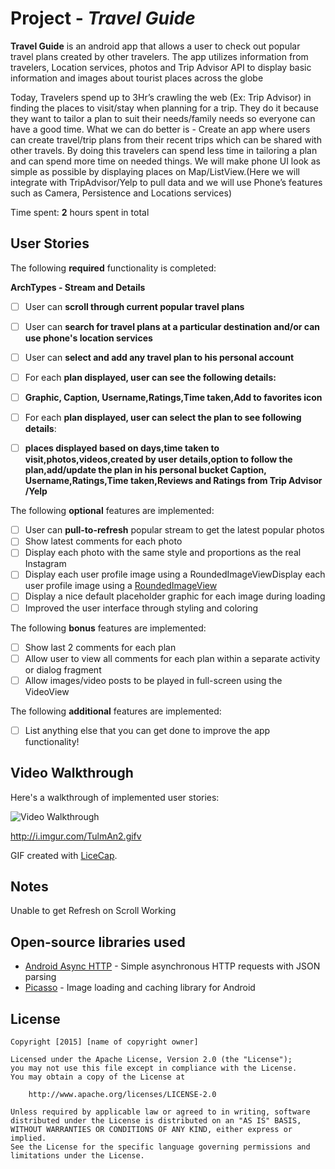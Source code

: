 
# Project  - *Travel Guide*

**Travel Guide** is an android app that allows a user to check out popular travel plans created by other travelers. The app utilizes information from travelers, Location services, photos and Trip Advisor API to display basic information and images about tourist places across the globe

Today, Travelers spend up to 3Hr’s crawling the web (Ex: Trip Advisor) in finding the places to visit/stay when planning for a trip. They do it because they want to tailor a plan to suit their needs/family needs so everyone can have a good time. What we can do better is - Create an app where users can create travel/trip plans from their recent trips which can be shared with other travels. By doing this travelers can spend less time in tailoring a plan and can spend more time on needed things. We will make phone UI look as simple as possible by displaying places on Map/ListView.(Here we will integrate with TripAdvisor/Yelp to pull data and we will use Phone’s features such as Camera, Persistence and Locations services)



Time spent: **2** hours spent in total

## User Stories

The following **required** functionality is completed:

**ArchTypes - Stream and Details**
* [ ] User can **scroll through current popular travel plans** 
* [ ] User can **search for travel plans at a particular destination and/or can use phone's location services** 
* [ ] User can **select and add any travel plan to his personal account** 
* [ ] For each **plan displayed, user can see the following details:**
 * [ ] **Graphic, Caption, Username,Ratings,Time taken,Add to favorites icon**
* [ ]  For each **plan displayed, user can select the plan to see following details**:
 * [ ] **places displayed based on days,time taken to visit,photos,videos,created by user details,option to follow the plan,add/update         the plan in his personal bucket Caption, Username,Ratings,Time taken,Reviews and Ratings from Trip Advisor /Yelp**


The following **optional** features are implemented:

* [ ] User can **pull-to-refresh** popular stream to get the latest popular photos
* [ ] Show latest comments for each photo
* [ ] Display each photo with the same style and proportions as the real Instagram
* [ ] Display each user profile image using a RoundedImageViewDisplay each user profile image using a [RoundedImageView](https://github.com/vinc3m1/RoundedImageView)
* [ ] Display a nice default placeholder graphic for each image during loading
* [ ] Improved the user interface through styling and coloring

The following **bonus** features are implemented:

* [ ] Show last 2 comments for each plan
* [ ] Allow user to view all comments for each plan  within a separate activity or dialog fragment
* [ ] Allow images/video posts to be played in full-screen using the VideoView

The following **additional** features are implemented:

* [ ] List anything else that you can get done to improve the app functionality!

## Video Walkthrough 

Here's a walkthrough of implemented user stories:

<img src='' title='Video Walkthrough' width='' alt='Video Walkthrough' />

http://i.imgur.com/TulmAn2.gifv




GIF created with [LiceCap](http://www.cockos.com/licecap/).

## Notes

Unable to get Refresh on Scroll Working


## Open-source libraries used

- [Android Async HTTP](https://github.com/loopj/android-async-http) - Simple asynchronous HTTP requests with JSON parsing
- [Picasso](http://square.github.io/picasso/) - Image loading and caching library for Android

## License

    Copyright [2015] [name of copyright owner]

    Licensed under the Apache License, Version 2.0 (the "License");
    you may not use this file except in compliance with the License.
    You may obtain a copy of the License at

        http://www.apache.org/licenses/LICENSE-2.0

    Unless required by applicable law or agreed to in writing, software
    distributed under the License is distributed on an "AS IS" BASIS,
    WITHOUT WARRANTIES OR CONDITIONS OF ANY KIND, either express or implied.
    See the License for the specific language governing permissions and
    limitations under the License.

